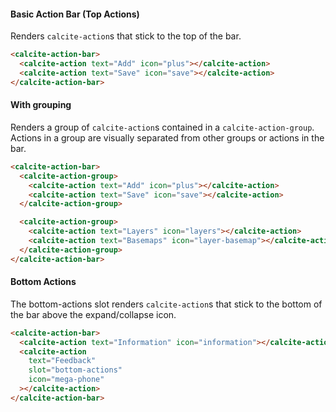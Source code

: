 #### Basic Action Bar (Top Actions)

Renders `calcite-action`s that stick to the top of the bar.

```html
<calcite-action-bar>
  <calcite-action text="Add" icon="plus"></calcite-action>
  <calcite-action text="Save" icon="save"></calcite-action>
</calcite-action-bar>
```

#### With grouping

Renders a group of `calcite-action`s contained in a `calcite-action-group`. Actions in a group are visually separated from other groups or actions in the bar.

```html
<calcite-action-bar>
  <calcite-action-group>
    <calcite-action text="Add" icon="plus"></calcite-action>
    <calcite-action text="Save" icon="save"></calcite-action>
  </calcite-action-group>

  <calcite-action-group>
    <calcite-action text="Layers" icon="layers"></calcite-action>
    <calcite-action text="Basemaps" icon="layer-basemap"></calcite-action>
  </calcite-action-group>
</calcite-action-bar>
```

#### Bottom Actions

The bottom-actions slot renders `calcite-action`s that stick to the bottom of the bar above the expand/collapse icon.

```html
<calcite-action-bar>
  <calcite-action text="Information" icon="information"></calcite-action>
  <calcite-action
    text="Feedback"
    slot="bottom-actions"
    icon="mega-phone"
  ></calcite-action>
</calcite-action-bar>
```

